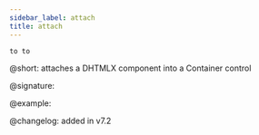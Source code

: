 ```yaml
---
sidebar_label: attach
title: attach
---
```

 `to to`


@short: attaches a DHTMLX component into a Container control

@signature:

@example:

@changelog: added in v7.2